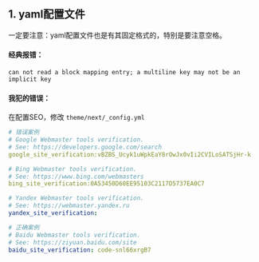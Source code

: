 ## 1. yaml配置文件

一定要注意：yaml配置文件也是有其固定格式的，特别是要注意空格。

#### 经典报错：

```
can not read a block mapping entry; a multiline key may not be an implicit key
```

#### 我犯的错误：

在配置SEO，修改 `theme/next/_config.yml`

```yaml
# 错误案例
# Google Webmaster tools verification.
# See: https://developers.google.com/search
google_site_verification:vBZBS_Ucyk1uWpkEaY8rOwJx0vIi2CVILoSATSjHr-k

# Bing Webmaster tools verification.
# See: https://www.bing.com/webmasters
bing_site_verification:0A53450D60EE95103C2117D5737EA0C7 

# Yandex Webmaster tools verification.
# See: https://webmaster.yandex.ru
yandex_site_verification: 

# 正确案例
# Baidu Webmaster tools verification.
# See: https://ziyuan.baidu.com/site
baidu_site_verification: code-snl66xrgB7
```

